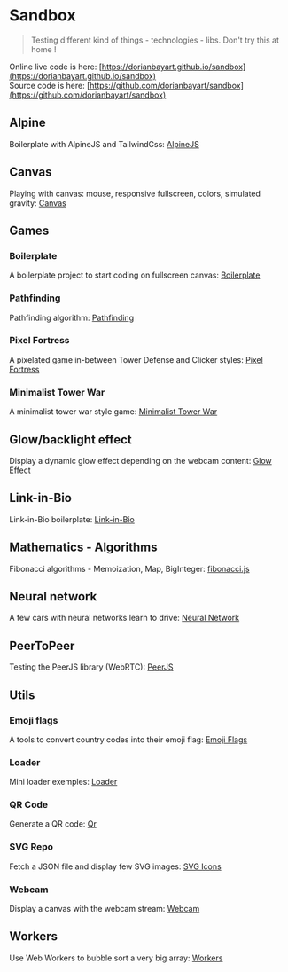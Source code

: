 # Sandbox
> Testing different kind of things - technologies - libs.
> Don't try this at home !


Online live code is here: [https://dorianbayart.github.io/sandbox](https://dorianbayart.github.io/sandbox)  
Source code is here: [https://github.com/dorianbayart/sandbox](https://github.com/dorianbayart/sandbox)



## Alpine
Boilerplate with AlpineJS and TailwindCss: [AlpineJS](alpinejs)


## Canvas
Playing with canvas: mouse, responsive fullscreen, colors, simulated gravity: [Canvas](canvas)


## Games
### Boilerplate
A boilerplate project to start coding on fullscreen canvas: [Boilerplate](games/boilerplate)

### Pathfinding
Pathfinding algorithm: [Pathfinding](games/pathfinding)

### Pixel Fortress
A pixelated game in-between Tower Defense and Clicker styles: [Pixel Fortress](games/pixel-fortress)

### Minimalist Tower War
A minimalist tower war style game: [Minimalist Tower War](games/tower-war)


## Glow/backlight effect
Display a dynamic glow effect depending on the webcam content: [Glow Effect](glow-effect)


## Link-in-Bio
Link-in-Bio boilerplate: [Link-in-Bio](link-in-bio)


## Mathematics - Algorithms
Fibonacci algorithms - Memoization, Map, BigInteger: [fibonacci.js](mathematics/fibonacci.js)


## Neural network
A few cars with neural networks learn to drive: [Neural Network](neural-network)


## PeerToPeer
Testing the PeerJS library (WebRTC): [PeerJS](peerjs)


## Utils
### Emoji flags
A tools to convert country codes into their emoji flag: [Emoji Flags](utils/emoji-flags)

### Loader
Mini loader exemples: [Loader](utils/loader)

### QR Code
Generate a QR code: [Qr](utils/qr)

### SVG Repo
Fetch a JSON file and display few SVG images: [SVG Icons](utils/svg-icons)

### Webcam
Display a canvas with the webcam stream: [Webcam](utils/webcam)


## Workers
Use Web Workers to bubble sort a very big array: [Workers](workers)
